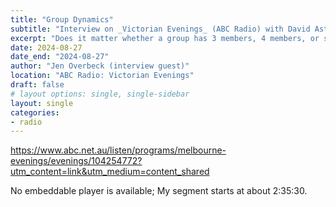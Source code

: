 ```yaml
---
title: "Group Dynamics"
subtitle: "Interview on _Victorian Evenings_ (ABC Radio) with David Astle"
excerpt: "Does it matter whether a group has 3 members, 4 members, or something else? What do NASA groups have in common with groups on the TV show _Survivor_? In this interview, I answer these questions and more."
date: 2024-08-27
date_end: "2024-08-27"
author: "Jen Overbeck (interview guest)"
location: "ABC Radio: Victorian Evenings"
draft: false
# layout options: single, single-sidebar
layout: single
categories:
- radio
---
```

https://www.abc.net.au/listen/programs/melbourne-evenings/evenings/104254772?utm_content=link&utm_medium=content_shared

No embeddable player is available; My segment starts at about 2:35:30.
